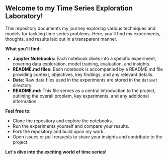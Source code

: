 ## Welcome to my Time Series Exploration Laboratory! 

This repository documents my journey exploring various techniques and models for tackling time series problems. Here, you'll find my experiments, thoughts, and results laid out in a transparent manner.

**What you'll find:**

* **Jupyter Notebooks:** Each notebook dives into a specific experiment, covering data exploration, model training, evaluation, and insights.
* **README.md files:** Each notebook is accompanied by a README.md file providing context, objectives, key findings, and any relevant details.
* **Data:** Raw data files used in the experiments are stored in the `dataset` directory.
* **README.md:** This file serves as a central introduction to the project, outlining the overall problem, key experiments, and any additional information.

**Feel free to:**

* Clone the repository and explore the notebooks.
* Run the experiments yourself and compare your results.
* Fork the repository and build upon my work.
* Open issues or pull requests to share your insights and contribute to the project.

**Let's dive into the exciting world of time series!**